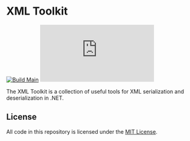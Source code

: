 # XML Toolkit

[![Build Main](https://github.com/alexbocharov/xml-toolkit/actions/workflows/build-main.yml/badge.svg)](https://github.com/alexbocharov/xml-toolkit/actions/workflows/build-main.yml)
![NuGet Version](https://img.shields.io/nuget/vpre/AB.Xml?color=blue&label=nuget%20(preview))

The XML Toolkit is a collection of useful tools for XML serialization and deserialization in .NET.

## License

All code in this repository is licensed under the [MIT License](LICENSE).